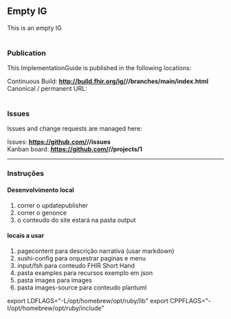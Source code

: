 Empty IG
---
This is an empty IG
<br> </br>
###
### Publication
This ImplementationGuide is published in the following locations:

Continuous Build: __http://build.fhir.org/ig/<handle>/<repo>/branches/main/index.html__  
Canonical / permanent URL: 
<br> </br>

### Issues
Issues and change requests are managed here:  

Issues:  __https://github.com/<handle>/<repo>/issues__  
Kanban board:  __https://github.com/<handle>/<repo>/projects/1__  

---




### Instruções


#### Desenvolvimento local

1. correr o updatepublisher
2. correr o genonce
3. o conteudo do site estará na pasta output

#### locais a usar

1. pagecontent para descrição narrativa (usar markdown)
2. sushi-config para orquestrar paginas e menu
3. input/fsh para conteudo FHIR Short Hand
4. pasta examples para recursos exemplo em json
5. pasta images para images
6. pasta images-source para conteudo plantuml


  export LDFLAGS="-L/opt/homebrew/opt/ruby/lib"
  export CPPFLAGS="-I/opt/homebrew/opt/ruby/include"